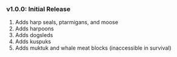 ### v1.0.0: Initial Release
1. Adds harp seals, ptarmigans, and moose
1. Adds harpoons
1. Adds dogsleds
1. Adds kuspuks
1. Adds muktuk and whale meat blocks (inaccessible in survival)